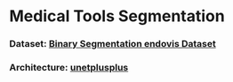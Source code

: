 # Medical Tools Segmentation 

### Dataset: [Binary Segmentation endovis Dataset](https://www.kaggle.com/datasets/aithammadiabdellatif/binarysegmentation-endovis-17)

### Architecture: [unetplusplus](https://github.com/qubvel/segmentation_models.pytorch/tree/master)
